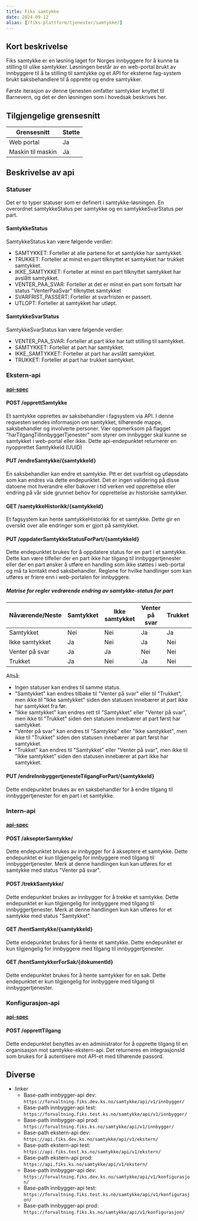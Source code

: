 ```yaml
---
title: Fiks samtykke
date: 2024-09-12
alias: [/fiks-plattform/tjenester/samtykke/]
---
```


## Kort beskrivelse

Fiks samtykke er en løsning laget for Norges innbyggere for å kunne ta stilling til ulike samtykker. Løsningen består av en web-portal brukt av innbyggere til å ta stilling til samtykke og et API for eksterne fag-system brukt saksbehandlere til å opprette og endre samtykker.

Første iterasjon av denne tjenesten omfatter samtykker knyttet til Barnevern, og det er den løsningen som i hovedsak beskrives her.

## Tilgjengelige grensesnitt
| Grensesnitt | Støtte |
|------|------|
| Web portal | Ja |
| Maskin til maskin | Ja |

## Beskrivelse av api
### Statuser
Det er to typer statuser som er definert i samtykke-løsningen. En overordnet samtykkeStatus per samtykke og en samtykkeSvarStatus per part.

#### SamtykkeStatus
SamtykkeStatus kan være følgende verdier:
- SAMTYKKET: Forteller at alle partene for et samtykke har samtykket.
- TRUKKET: Forteller at minst en part tilknyttet et samtykket har trukket samtykket.
- IKKE_SAMTYKKET: Forteller at minst en part tilknyttet samtykket har avslått samtykket.
- VENTER_PAA_SVAR: Forteller at det er minst en part som fortsatt har status "VenterPaaSvar" tilknyttet samtykket
- SVARFRIST_PASSERT: Forteller at svarfristen er passert.
- UTLOPT: Forteller at samtykket har utløpt.

#### SamtykkeSvarStatus
SamtykkeSvarStatus kan være følgende verdier:
- VENTER_PAA_SVAR: Forteller at part ikke har tatt stilling til samtykket.
- SAMTYKKET: Forteller at part har samtykket.
- IKKE_SAMTYKKET: Forteller at part har avslått samtykket.
- TRUKKET: Forteller at part har trukket samtykket.

### Ekstern-api
#### [api-spec](https://editor.swagger.io/?url=https://developers.fiks.ks.no/api/samtykke-ekstern-api-v1.json)
#### POST /opprettSamtykke
Et samtykke opprettes av saksbehandler i fagsystem via API. I denne requesten sendes informasjon om samtykket, tilhørende mappe, saksbehandler og involverte personer.
Vær oppmerksom på flagget "harTilgangTilInnbyggerTjenester" som styrer om innbygger skal kunne se samtykket i web-portal eller ikke.
Dette api-endepunktet returnerer en nyopprettet SamtykkeId (UUID)

#### PUT /endreSamtykke/{samtykkeId}
En saksbehandler kan endre et samtykke. Ptt er det svarfrist og utløpsdato som kan endres via dette endepunktet. 
Det er ingen validering på disse datoene mot hverandre eller bakover i tid verken ved opprettelse eller endring på vår side grunnet behov for opprettelse av historiske samtykker.

#### GET /samtykkeHistorikk/{samtykkeId}
Et fagsystem kan hente samtykkeHistorikk for et samtykke. Dette gir en oversikt over alle endringer som er gjort på samtykket.

#### PUT /oppdaterSamtykkeStatusForPart/{samtykkeId}
Dette endepunktet brukes for å oppdatere status for en part i et samtykke. Dette kan være tilfeller der en part ikke har tilgang til innbyggertjenester eller der en part ønsker å utføre en handling som ikke støttes i web-portal og må ta kontakt med saksbehandler.
Reglene for hvilke handlinger som kan utføres er friere enn i web-portalen for innbyggere.

##### Matrise for regler vedrørende endring av samtykke-status for part
| Nåværende/Neste | Samtykket | Ikke samtykket | Venter på svar | Trukket |
|-----------------|-----------|----------------|----------------|---------|
| Samtykket       | Nei       | Nei            | Ja             | Ja      |
| Ikke samtykket  | Ja        | Nei            | Ja             | Nei     |
| Venter på svar  | Ja        | Ja             | Nei            | Nei     |
| Trukket         | Ja        | Nei            | Ja             | Nei     |

Altså:
- Ingen statuser kan endres til samme status.
- "Samtykket" kan endres tilbake til "Venter på svar" eller til "Trukket", men ikke til "Ikke samtykket" siden den statusen innebærer at part ikke har samtykket fra før.
- "Ikke samtykket" kan endres rett til "Samtykket" eller "Venter på svar", men ikke til "Trukket" siden den statusen innebærer at part først har samtykket.
- "Venter på svar" kan endres til "Samtykke" eller "Ikke samtykket", men ikke til "Trukket" siden den statusen innebærer at part først har samtykket.
- "Trukket" kan endres til "Samtykket" eller "Venter på svar", men ikke til "Ikke samtykket" siden den statusen innebærer at part ikke har samtykket.

#### PUT /endreInnbyggertjenesteTilgangForPart/{samtykkeId}
Dette endepunktet brukes av en saksbehandler for å endre tilgang til innbyggertjenester for en part i et samtykke. 

### Intern-api
#### [api-spec](https://editor.swagger.io/?url=https://developers.fiks.ks.no/api/samtykke-intern-api-v1.json)
#### POST /aksepterSamtykke/
Dette endepunktet brukes av innbygger for å akseptere et samtykke. Dette endepunktet er kun tilgjengelig for innbyggere med tilgang til innbyggertjenester.
Merk at denne handlingen kun kan utføres for et samtykke med status "Venter på svar".

#### POST /trekkSamtykke/
Dette endepunktet brukes av innbygger for å trekke et samtykke. Dette endepunktet er kun tilgjengelig for innbyggere med tilgang til innbyggertjenester.
Merk at denne handlingen kun kan utføres for et samtykke med status "Samtykket".

#### GET /hentSamtykke/{samtykkeId}
Dette endepunktet brukes for å hente et samtykke. Dette endepunktet er kun tilgjengelig for innbyggere med tilgang til innbyggertjenester.

#### GET /hentSamtykkerForSak/{dokumentId}
Dette endepunktet brukes for å hente samtykker for en sak. Dette endepunktet er kun tilgjengelig for innbyggere med tilgang til innbyggertjenester.

### Konfigurasjon-api
#### [api-spec](https://editor.swagger.io/?url=https://developers.fiks.ks.no/api/samtykke-konfigurasjon-api-v1.json)
#### POST /opprettTilgang
Dette endepunktet benyttes av en administrator for å opprette tilgang til en organisasjon mot samtykke-ekstern-api.
Det returneres en integrasjonsId som brukes for å autentisere mot API-et med tilhørende passord.

## Diverse
- linker
  - Base-path innbygger-api dev: ``https://forvaltning.fiks.dev.ks.no/samtykke/api/v1/innbygger/``
  - Base-path innbygger-api test: ``https://forvaltning.fiks.test.ks.no/samtykke/api/v1/innbygger/``
  - Base-path innbygger-api prod: ``https://forvaltning.fiks.ks.no/samtykke/api/v1/innbygger/``
  - Base-path ekstern-api dev: ``https://api.fiks.dev.ks.no/samtykke/api/v1/ekstern/``
  - Base-path ekstern-api test: ``https://api.fiks.test.ks.no/samtykke/api/v1/ekstern/``
  - Base-path ekstern-api prod: ``https://api.fiks.ks.no/samtykke/api/v1/ekstern/``  
  - Base-path innbygger-api dev: ``https://forvaltning.fiks.dev.ks.no/samtykke/api/v1/konfigurasjon/``
  - Base-path innbygger-api test: ``https://forvaltning.fiks.test.ks.no/samtykke/api/v1/konfigurasjon/``
  - Base-path innbygger-api prod: ``https://forvaltning.fiks.ks.no/samtykke/api/v1/konfigurasjon/``